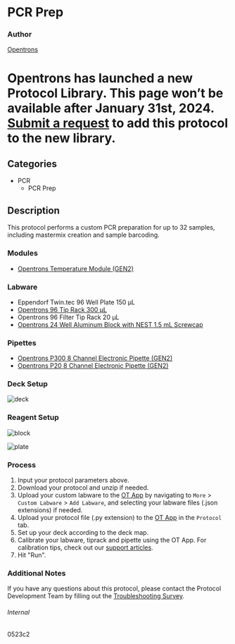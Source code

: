 # PCR Prep


### Author
[Opentrons](https://opentrons.com/)



# Opentrons has launched a new Protocol Library. This page won’t be available after January 31st, 2024. [Submit a request](https://docs.google.com/forms/d/e/1FAIpQLSdYYp9QCKow4nn0KlCVsMS3HX0eJ0N9O7-erajKvcpT0lWbSg/viewform) to add this protocol to the new library.

## Categories
* PCR
	* PCR Prep


## Description
This protocol performs a custom PCR preparation for up to 32 samples, including mastermix creation and sample barcoding.


### Modules
* [Opentrons Temperature Module (GEN2)](https://shop.opentrons.com/temperature-module-gen2/)


### Labware
* Eppendorf Twin.tec 96 Well Plate 150 µL
* [Opentrons 96 Tip Rack 300 µL](https://shop.opentrons.com/collections/opentrons-tips/products/opentrons-300ul-tips)
* Opentrons 96 Filter Tip Rack 20 µL
* [Opentrons 24 Well Aluminum Block with NEST 1.5 mL Screwcap](https://shop.opentrons.com/collections/opentrons-tips/products/tube-rack-set-1)


### Pipettes
* [Opentrons P300 8 Channel Electronic Pipette (GEN2)](https://shop.opentrons.com/8-channel-electronic-pipette/)
* [Opentrons P20 8 Channel Electronic Pipette (GEN2)](https://shop.opentrons.com/8-channel-electronic-pipette/)


### Deck Setup
![deck](https://opentrons-protocol-library-website.s3.amazonaws.com/custom-README-images/0523c2/deck.png)


### Reagent Setup
![block](https://opentrons-protocol-library-website.s3.amazonaws.com/custom-README-images/0523c2/reagents1.png)  

![plate](https://opentrons-protocol-library-website.s3.amazonaws.com/custom-README-images/0523c2/reagents2.png)


### Process
1. Input your protocol parameters above.
2. Download your protocol and unzip if needed.
3. Upload your custom labware to the [OT App](https://opentrons.com/ot-app) by navigating to `More` > `Custom Labware` > `Add Labware`, and selecting your labware files (.json extensions) if needed.
4. Upload your protocol file (.py extension) to the [OT App](https://opentrons.com/ot-app) in the `Protocol` tab.
5. Set up your deck according to the deck map.
6. Calibrate your labware, tiprack and pipette using the OT App. For calibration tips, check out our [support articles](https://support.opentrons.com/en/collections/1559720-guide-for-getting-started-with-the-ot-2).
7. Hit "Run".


### Additional Notes
If you have any questions about this protocol, please contact the Protocol Development Team by filling out the [Troubleshooting Survey](https://protocol-troubleshooting.paperform.co/).


###### Internal
0523c2
